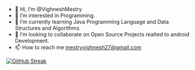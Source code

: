 - 👋 Hi, I’m @VighneshMestry
- 👀 I’m interested in Programming.
- 🌱 I’m currently learning Java Programming Language and Data Structures and Algorithms.
- 💞️ I’m looking to collaborate on Open Source Projects realted to android Development.
- 📫 How to reach me mestryvighnesh27@gmail.com

[![GitHub Streak](https://streak-stats.demolab.com?user=VighneshMestry&theme=tokyonight-duo)](https://git.io/streak-stats)
<!---
VighneshMestry/VighneshMestry is a ✨ special ✨ repository because its `README.md` (this file) appears on your GitHub profile.
You can click the Preview link to take a look at your changes.
--->
